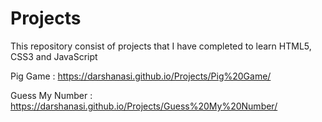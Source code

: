 # Projects
This repository consist of projects that I have completed to learn HTML5, CSS3 and JavaScript

Pig Game : https://darshanasi.github.io/Projects/Pig%20Game/

Guess My Number : https://darshanasi.github.io/Projects/Guess%20My%20Number/
